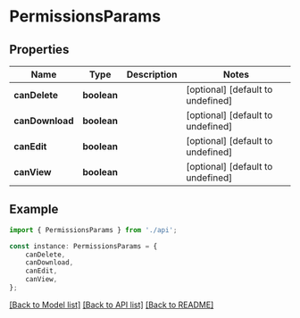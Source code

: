 # PermissionsParams


## Properties

Name | Type | Description | Notes
------------ | ------------- | ------------- | -------------
**canDelete** | **boolean** |  | [optional] [default to undefined]
**canDownload** | **boolean** |  | [optional] [default to undefined]
**canEdit** | **boolean** |  | [optional] [default to undefined]
**canView** | **boolean** |  | [optional] [default to undefined]

## Example

```typescript
import { PermissionsParams } from './api';

const instance: PermissionsParams = {
    canDelete,
    canDownload,
    canEdit,
    canView,
};
```

[[Back to Model list]](../README.md#documentation-for-models) [[Back to API list]](../README.md#documentation-for-api-endpoints) [[Back to README]](../README.md)
